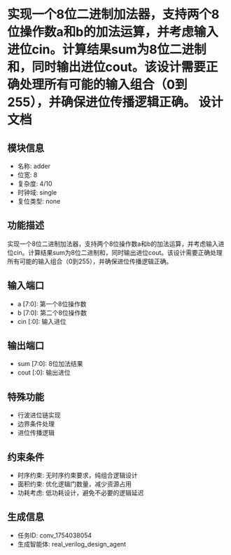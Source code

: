 # 实现一个8位二进制加法器，支持两个8位操作数a和b的加法运算，并考虑输入进位cin。计算结果sum为8位二进制和，同时输出进位cout。该设计需要正确处理所有可能的输入组合（0到255），并确保进位传播逻辑正确。 设计文档

## 模块信息
- 名称: adder
- 位宽: 8
- 复杂度: 4/10
- 时钟域: single
- 复位类型: none

## 功能描述
实现一个8位二进制加法器，支持两个8位操作数a和b的加法运算，并考虑输入进位cin。计算结果sum为8位二进制和，同时输出进位cout。该设计需要正确处理所有可能的输入组合（0到255），并确保进位传播逻辑正确。

## 输入端口
- a [7:0]: 第一个8位操作数
- b [7:0]: 第二个8位操作数
- cin [:0]: 输入进位

## 输出端口
- sum [7:0]: 8位加法结果
- cout [:0]: 输出进位

## 特殊功能
- 行波进位链实现
- 边界条件处理
- 进位传播逻辑

## 约束条件
- 时序约束: 无时序约束要求，纯组合逻辑设计
- 面积约束: 优化逻辑门数量，减少资源占用
- 功耗考虑: 低功耗设计，避免不必要的逻辑延迟

## 生成信息
- 任务ID: conv_1754038054
- 生成智能体: real_verilog_design_agent